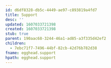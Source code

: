 ```yaml
---
id: d6df8328-db5c-4449-ae97-c893819a4fd7
title: Support
desc: ''
updated: 1607033721398
created: 1607033721398
stub: true
parent: 190aac68-3244-46a1-ad85-a3f335d42ef2
children:
  - 7ebc71f7-7496-44bf-82cb-42d76b782d38
fname: egghead.support
hpath: egghead.support
---
```



